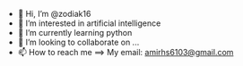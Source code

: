 - 👋 Hi, I’m @zodiak16
- 👀 I’m interested in artificial intelligence
- 🌱 I’m currently learning python
- 💞️ I’m looking to collaborate on ...
- 📫 How to reach me ==> My email: amirhs6103@gmail.com

<!---
zodiak16/zodiak16 is a ✨ special ✨ repository because its `README.md` (this file) appears on your GitHub profile.
You can click the Preview link to take a look at your changes.
--->
